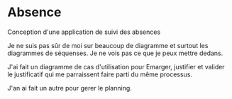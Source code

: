 # Absence
Conception d'une application de suivi des absences

Je ne suis pas sûr de moi sur beaucoup de diagramme et surtout les diagrammes de séquenses.
Je ne vois pas ce que je peux mettre dedans.

J'ai fait un diagramme de cas d'utilisation pour Emarger, justifier et valider le justificatif qui me parraissent faire parti du même processus.

J'an ai fait un autre pour gerer le planning.
